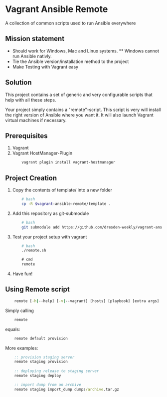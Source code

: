 # Vagrant Ansible Remote

A collection of common scripts used to run Ansible everywhere

## Mission statement

* Should work for Windows, Mac and Linux systems.
** Windows cannot run Ansible nativly.
* Tie the Ansible version/installation method to the project
* Make Testing with Vagrant easy

## Solution

This project contains a set of generic and very configurable scripts that help with all these steps.

Your project simply contains a "remote"-script. This script is very will install the right version of Ansible where you want it. It will also launch Vagrant virtual machines if necessary.

## Prerequisites

1. Vagrant
2. Vagrant HostManager-Plugin
    ```bash
        vagrant plugin install vagrant-hostmanager
    ```

## Project Creation

1. Copy the contents of template/ into a new folder
    ```bash
        # bash
        cp -R $vagrant-ansible-remote/template .
    ```

2. Add this repository as git-submodule
    ```bash
        # bash
        git submodule add https://github.com/dresden-weekly/vagrant-ansible-remote
    ```

3. Test your project setup with vagrant
    ```bash
        # bash
        ./remote.sh
    ```
    ```cmd
        # cmd
        remote
    ```

4. Have fun!

## Using Remote script

```cmd
    remote [-h|--help] [-v|--vagrant] [hosts] [playbook] [extra args]
```

Simply calling
```cmd
    remote
```
equals:
```cmd
    remote default provision
```

More examples:
```cmd
    :: provision staging server
    remote staging provision
    
    :: deploying release to staging server
    remote staging deploy

    :: import dump from an archive
    remote staging import_dump dumps/archive.tar.gz
```

